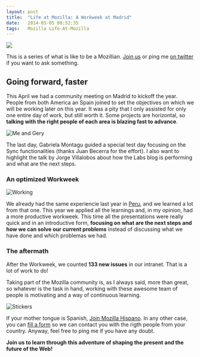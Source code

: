 ```yaml
---
layout: post
title:  "Life at Mozilla: A Workweek at Madrid"
date:   2014-05-05 00:52:35
tags:   Mozilla Life-At-Mozilla
---
```


![](http://cl.ly/image/3w2o1U1B0A3C/team.jpg)

This is a series of what is like to be a Mozillian. [Join us](http://mozilla-hispano.org/participa) or ping me [on twitter](http://twitter.com/fjaguero) if you want to ask something.

## Going forward, faster

This April we had a community meeting on Madrid to kickoff the year. People from both America an Spain joined to set the objectives on which we will be working later on this year. It was a pity that I only assisted for only one entire day of work, but still worth it. Some projects are horizontal, so **talking with the right people of each area is blazing fast to advance**.

![Me and Gery](http://f.cl.ly/items/0o3V0l1S2T1M3N3f3K0e/gery-fjaguero.jpg)

The last day, Gabriela Montagu guided a special test day focusing on the Sync functionalities (thanks Juan Becerra for the effort). I also want to highlight the talk by Jorge Villalobos about how the Labs blog is performing and what are the next steps.

### An optimized Workweek

![Working](http://cl.ly/image/1m2k2r3q2P3x/all-workweek.jpg)

We already had the same experiencie last year in [Peru](/life-at-mozilla-a-workweek-at-peru/), and we learned a lot from that one. This year we applied all the learnings and, in my opinion, had a more productive workweek. This time all the presentations were really quick and in an introductive form, **focusing on what are the next steps and how we can solve our current problems** instead of discussing what we have done and which problemas we had.

### The aftermath

After the Workweek, we counted **133 new issues** in our intranet. That is a lot of work to do!

Taking part of the Mozilla community is, as I always said, more than great, so whatever is the task in hand, working with these awesome team of people is motivating and a way of continuous learning.

![Stickers](http://cl.ly/image/2a0F2K0o2y1E/stickers.jpg)

If your mother tongue is Spanish, [Join Mozilla Hispano](http://mozilla-hispano.org/participa). In any other case, you can [fill a form](http://www.mozilla.org/en-US/contribute/) so we can contact you with the rigth people from your country. Anyway, feel free to ping me if you have any doubt.

**Join us to learn through this adventure of shaping the present and the future of the Web!**
